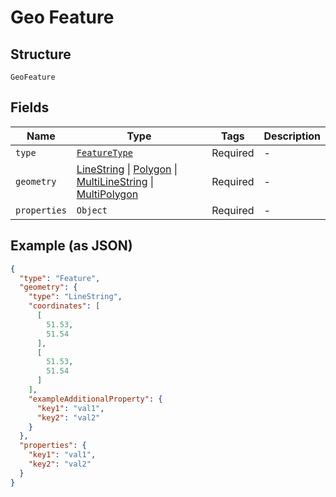 
# Geo Feature

## Structure

`GeoFeature`

## Fields

| Name | Type | Tags | Description |
|  --- | --- | --- | --- |
| `type` | [`FeatureType`](../../doc/models/feature-type.md) | Required | - |
| `geometry` | [LineString](../../doc/models/line-string.md) \| [Polygon](../../doc/models/polygon.md) \| [MultiLineString](../../doc/models/multi-line-string.md) \| [MultiPolygon](../../doc/models/multi-polygon.md) | Required | - |
| `properties` | `Object` | Required | - |

## Example (as JSON)

```json
{
  "type": "Feature",
  "geometry": {
    "type": "LineString",
    "coordinates": [
      [
        51.53,
        51.54
      ],
      [
        51.53,
        51.54
      ]
    ],
    "exampleAdditionalProperty": {
      "key1": "val1",
      "key2": "val2"
    }
  },
  "properties": {
    "key1": "val1",
    "key2": "val2"
  }
}
```

